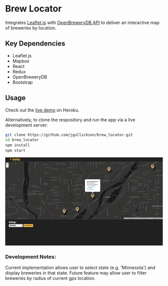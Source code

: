 # Brew Locator

Integrates [Leaflet.js](https://leafletjs.com/) with [OpenBreweryDB API](https://www.openbrewerydb.org/) to deliver an interactive map of breweries by location.

## Key Dependencies
 - Leaflet.js
 - Mapbox
 - React
 - Redux
 - OpenBreweryDB
 - Bootstrap

## Usage
Check out the [live demo](https://geohop.herokuapp.com) on Heroku.

Alternatively, to clone the respository and run the app via a live development server:

```bash
git clone https://github.com/jgullickson/brew_locator.git
cd brew_locator
npm install
npm start
```

![app screenshot showing a map with marker icons indicating brewery locations](geohop-screenshot-1.png)

### Development Notes:
Current implementation allows user to select state (e.g. 'Minnesota') and display breweries in that state.
Future feature may allow user to filter breweries by radius of current gps location.